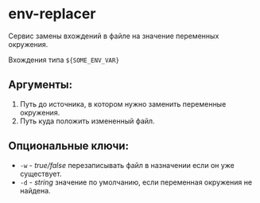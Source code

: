 # env-replacer

Сервис замены вхождений в файле на значение переменных окружения.

Вхождения типа `${SOME_ENV_VAR}`

## Аргументы:

1. Путь до источника, в котором нужно заменить переменные окружения.
2. Путь куда положить измененный файл.

## Опциональные ключи:

* `-w` - *true/false* перезаписывать файл в назначении если он уже существует.
* `-d` - *string* значение по умолчанию, если переменная окружения не найдена.